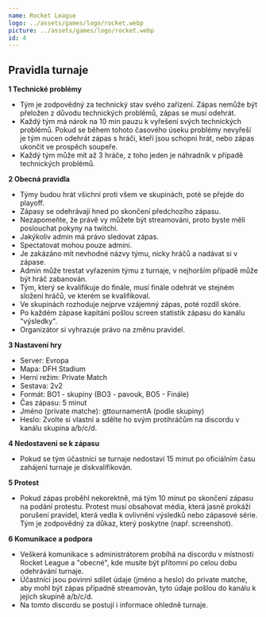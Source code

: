 ```yaml
---
name: Rocket League
logo: ../assets/games/logo/rocket.webp
picture: ../assets/games/logo/rocket.webp
id: 4
---
```

## **Pravidla turnaje**

 **1 Technické problémy**
 - Tým je zodpovědný za technický stav svého zařízení. Zápas nemůže být přeložen z důvodu technických problémů, zápas se musí odehrát.
 - Každý tým má nárok na 10 min pauzu k vyřešení svých technických problémů. Pokud se během tohoto časového úseku problémy nevyřeší je tým nucen odehrát zápas s hráči, kteří jsou schopni hrát, nebo zápas ukončit ve prospěch soupeře.
- Každý tým může mít až 3 hráče, z toho jeden je náhradník v případě technických problémů.

 **2 Obecná pravidla**
 - Týmy budou hrát všichni proti všem ve skupinách, poté se přejde do playoff.
 - Zápasy se odehrávají hned po skončení předchozího zápasu.
 - Nezapomeňte, že právě vy můžete být streamováni, proto byste měli poslouchat pokyny na twitchi.
 - Jakýkoliv admin má právo sledovat zápas.
 - Spectatovat mohou pouze admini.
 - Je zakázáno mít nevhodné názvy týmu, nicky hráčů a nadávat si v zápase.
 -  Admin může trestat vyřazením týmu z turnaje, v nejhorším případě může být hráč zabanován.
 - Tým, který se kvalifikuje do finále, musí finále odehrát ve stejném složení hráčů, ve kterém se kvalifikoval.
 - Ve skupinách rozhoduje nejprve vzájemný zápas, poté rozdíl skóre.
 - Po každém zápase kapitáni pošlou screen statistik zápasu do kanálu "výsledky".
 - Organizátor si vyhrazuje právo na změnu pravidel.

**3 Nastavení hry**
- Server: Evropa
- Mapa: DFH Stadium
- Herní režim: Private Match
- Sestava: 2v2
- Formát: BO1 - skupiny (BO3 - pavouk, BO5 - Finále)
- Čas zápasu: 5 minut
- Jméno (private matche): gttournamentA (podle skupiny)
- Heslo: Zvolte si vlastní a sdělte ho svým protihráčům na discordu v kanálu skupina a/b/c/d.

**4 Nedostavení se k zápasu**
 - Pokud se tým účastnící se turnaje nedostaví 15 minut po oficiálním času zahájení turnaje je diskvalifikován.

**5 Protest**
 - Pokud zápas proběhl nekorektně, má tým 10 minut po skončení zápasu na podání protestu. Protest musí obsahovat média, která jasně prokáží porušení pravidel, která vedla k ovlivnění výsledků nebo zápasové série. Tým je zodpovědný za důkaz, který poskytne (např. screenshot).

**6 Komunikace a podpora**
 - Veškerá komunikace s administrátorem probíhá na discordu v místnosti Rocket League a "obecné", kde musíte být přítomni po celou dobu odehrávání turnaje.
 -  Účastníci jsou povinni sdílet údaje (jméno a heslo) do private matche, aby mohl být zápas případně streamován, tyto údaje pošlou do kanálu k jejich skupině a/b/c/d.
 - Na tomto discordu se postují i informace ohledně turnaje.
